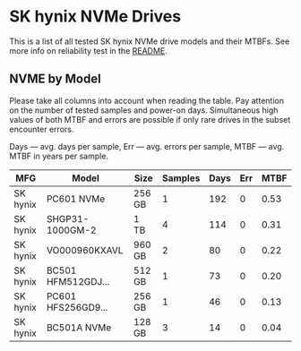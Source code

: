 SK hynix NVMe Drives
====================

This is a list of all tested SK hynix NVMe drive models and their MTBFs. See more
info on reliability test in the [README](https://github.com/linuxhw/EnterpriseDrive).

NVME by Model
------------

Please take all columns into account when reading the table. Pay attention on the
number of tested samples and power-on days. Simultaneous high values of both MTBF
and errors are possible if only rare drives in the subset encounter errors.

Days — avg. days per sample,
Err  — avg. errors per sample,
MTBF — avg. MTBF in years per sample.

| MFG       | Model              | Size   | Samples | Days  | Err   | MTBF |
|-----------|--------------------|--------|---------|-------|-------|------|
| SK hynix  | PC601 NVMe         | 256 GB | 1       | 192   | 0     | 0.53   |
| SK hynix  | SHGP31-1000GM-2    | 1 TB   | 4       | 114   | 0     | 0.31   |
| SK hynix  | VO000960KXAVL      | 960 GB | 2       | 80    | 0     | 0.22   |
| SK hynix  | BC501 HFM512GDJ... | 512 GB | 1       | 73    | 0     | 0.20   |
| SK hynix  | PC601 HFS256GD9... | 256 GB | 1       | 46    | 0     | 0.13   |
| SK hynix  | BC501A NVMe        | 128 GB | 3       | 14    | 0     | 0.04   |
